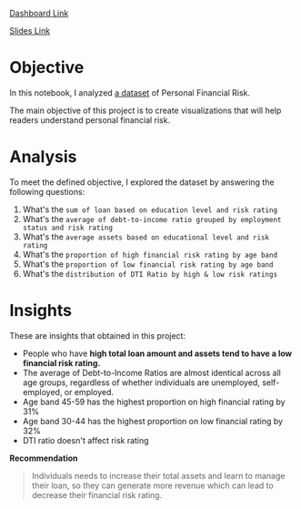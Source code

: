 [Dashboard Link](https://public.tableau.com/views/PersonalFinancialRiskAnalysis/Dashboard?:language=en-US&publish=yes&:sid=&:redirect=auth&:display_count=n&:origin=viz_share_link)

[Slides Link](https://www.canva.com/design/DAGSVp_AmOk/iuX2ed_9O2lz2cyxfs-wyQ/view?utm_content=DAGSVp_AmOk&utm_campaign=designshare&utm_medium=link&utm_source=editor)


# Objective
In this notebook, I analyzed [a dataset](https://www.kaggle.com/datasets/preethamgouda/financial-risk) of Personal Financial Risk.

The main objective of this project is to create visualizations that will help readers understand personal financial risk.

# Analysis
To meet the defined objective, I explored the dataset by answering the following questions:
1. What's the `sum of loan based on education level and risk rating`
2. What's the `average of debt-to-income ratio grouped by employment status and risk rating`
3. What's the `average assets based on educational level and risk rating`
4. What's the `proportion of high financial risk rating by age band`
5. What's the `proportion of low financial risk rating by age band`
6. What's the `distribution of DTI Ratio by high & low risk ratings`

# Insights
These are insights that obtained in this project:
- People who have **high total loan amount and assets tend to have a low financial risk rating.**
- The average of Debt-to-Income Ratios are almost identical across all age groups, regardless of whether individuals are unemployed, self-employed, or employed.
- Age band 45-59 has the highest proportion on high financial rating by 31%
- Age band 30-44 has the highest proportion on low financial rating by 32%
- DTI ratio doesn't affect risk rating

**Recommendation**
> Individuals needs to increase their total assets and learn to manage their loan, so they can generate more revenue which can lead to decrease their financial risk rating.